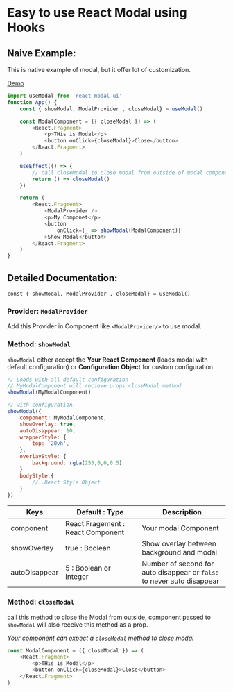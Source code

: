 # Easy to use React Modal using Hooks


## Naive Example:
This is native example of modal, but it offer lot of customization.

[Demo](https://codesandbox.io/s/react-modal-ui-hec7z)   

```javascript
import useModal from 'react-modal-ui'
function App() {
    const { showModal, ModalProvider , closeModal} = useModal()

    const ModalComponent = ({ closeModal }) => (
        <React.Fragment>
            <p>THis is Modal</p>
            <button onClick={closeModal}>Close</button>
        </React.Fragment>
    )

    useEffect(() => {
        // call closeModal to close modal from outside of modal component.
        return () => closeModal()
    })

    return (
        <React.Fragment>
            <ModalProvider />
            <p>My Componet</p>
            <button
                onClick={_ => showModal(ModalComponent)}
            >Show Modal</button>
        </React.Fragment>
    )
}
```

## Detailed Documentation:

`const { showModal, ModalProvider , closeModal} = useModal()`

### Provider: `ModalProvider`  
Add this Provider in Component like `<ModalProvider/>` to use modal.

### Method: `showModal` 
`showModal` either accept the **Your React Component** (loads modal with default configuration) or **Configuration Object** for custom configuration

```javascript
// Loads with all default configuration
// MyModalComponent will recieve props closeModal method
showModal(MyModalComponent) 

// with configuration.
showModal({
    component: MyModalComponent,
    showOverlay: true,
    autoDisappear: 10,
    wrapperStyle: {
        top: '20vh',
    },
    overlayStyle: {
        background: rgba(255,0,0,0.5)
    }
    bodyStyle:{
        //..React Style Object
    }
})
```

|Keys| Default : Type| Description|
|--|--|--|
|component|  React.Fragement : React Component | Your modal Component|
|showOverlay| true : Boolean| Show overlay between background and modal|
|autoDisappear| 5 : Boolean or Integer | Number of second for auto disappear or `false` to never auto disappear|



### Method: `closeModal`
call this method to close the Modal from outside, component passed to `showModal` will also receive this method as a prop.

*Your component can expect a `closeModal` method to close modal*

```javascript
const ModalComponent = ({ closeModal }) => (
    <React.Fragment>
        <p>THis is Modal</p>
        <button onClick={closeModal}>Close</button>
    </React.Fragment>
)
```